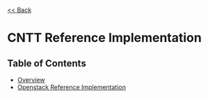 [<< Back](https://cntt-n.github.io/CNTT/)

# CNTT Reference Implementation

<a name="available-ri"></a>
## Table of Contents
* [Overview](./chapter00.md)
* [Openstack Reference Implementation](openstack)
